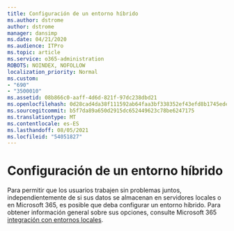 ```yaml
---
title: Configuración de un entorno híbrido
ms.author: dstrome
author: dstrome
manager: dansimp
ms.date: 04/21/2020
ms.audience: ITPro
ms.topic: article
ms.service: o365-administration
ROBOTS: NOINDEX, NOFOLLOW
localization_priority: Normal
ms.custom:
- "690"
- "3500010"
ms.assetid: 08b866c0-aaff-4d6d-821f-97dc238dbd21
ms.openlocfilehash: 0d28cad4da38f111592ab64faa3bf338352ef43efd8b1745ede3498efffb9a4f
ms.sourcegitcommit: b5f7da89a650d2915dc652449623c78be6247175
ms.translationtype: MT
ms.contentlocale: es-ES
ms.lasthandoff: 08/05/2021
ms.locfileid: "54051827"
---
```

# <a name="setting-up-a-hybrid-environment"></a>Configuración de un entorno híbrido

Para permitir que los usuarios trabajen sin problemas juntos, independientemente de si sus datos se almacenan en servidores locales o en Microsoft 365, es posible que deba configurar un entorno híbrido. Para obtener información general sobre sus opciones, consulte Microsoft 365 [integración con entornos locales](https://docs.microsoft.com/office365/enterprise/office-365-integration).
  